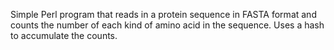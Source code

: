 Simple Perl program that reads in a protein sequence in FASTA format and counts the number of each kind of amino acid in the sequence. Uses a hash to accumulate the counts.
